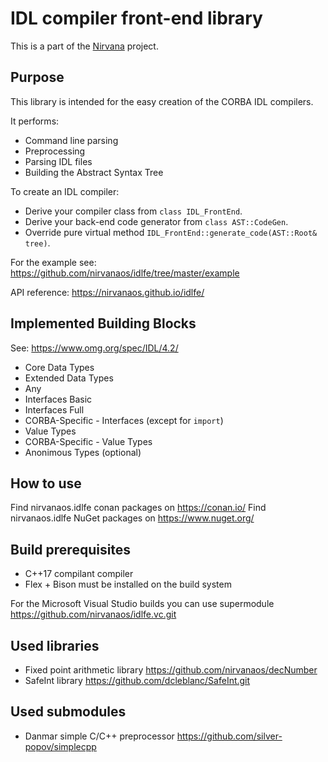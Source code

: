 # IDL compiler front-end library

This is a part of the [Nirvana](https://github.com/nirvanaos/home) project.

## Purpose

This library is intended for the easy creation of the CORBA IDL compilers.

It performs:

* Command line parsing
* Preprocessing
* Parsing IDL files
* Building the Abstract Syntax Tree

To create an IDL compiler:

* Derive your compiler class from `class IDL_FrontEnd`.
* Derive your back-end code generator from `class AST::CodeGen`.
* Override pure virtual method `IDL_FrontEnd::generate_code(AST::Root& tree)`.

For the example see: https://github.com/nirvanaos/idlfe/tree/master/example

API reference: https://nirvanaos.github.io/idlfe/

## Implemented Building Blocks

See: https://www.omg.org/spec/IDL/4.2/

* Core Data Types
* Extended Data Types
* Any
* Interfaces Basic
* Interfaces Full
* CORBA-Specific - Interfaces (except for `import`)
* Value Types
* CORBA-Specific - Value Types
* Anonimous Types (optional)

## How to use

Find nirvanaos.idlfe conan packages on https://conan.io/
Find nirvanaos.idlfe NuGet packages on https://www.nuget.org/

## Build prerequisites

* C++17 compilant compiler
* Flex + Bison must be installed on the build system

For the Microsoft Visual Studio builds you can use supermodule https://github.com/nirvanaos/idlfe.vc.git

## Used libraries

* Fixed point arithmetic library https://github.com/nirvanaos/decNumber
* SafeInt library https://github.com/dcleblanc/SafeInt.git

## Used submodules

* Danmar simple C/C++ preprocessor https://github.com/silver-popov/simplecpp

